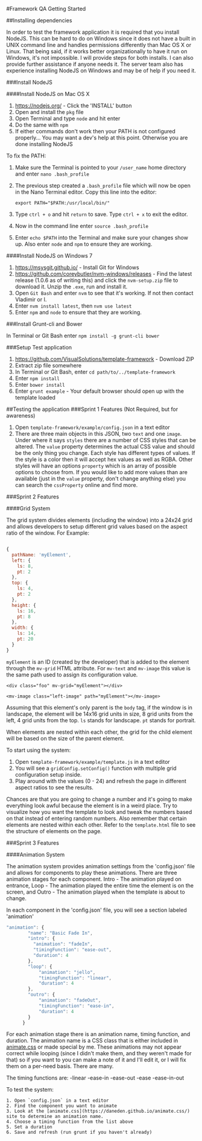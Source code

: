 #Framework QA Getting Started

##Installing dependencies

In order to test the framework application it is required that you install NodeJS. This can be hard to do on Windows since it does not have a built in UNIX command line and handles permissions differently than Mac OS X or Linux. That being said, if it works better organizationally to have it run on Windows, it's not impossible. I will provide steps for both installs. I can also provide further assistance if anyone needs it. The server team also has experience installing NodeJS on Windows and may be of help if you need it.

###Install NodeJS

####Install NodeJS on Mac OS X

  1. https://nodejs.org/ - Click the 'INSTALL' button
  2. Open and install the `pkg` file
  3. Open Terminal and type `node` and hit enter
  4. Do the same with `npm`
  5. If either commands don't work then your PATH is not configured properly... You may want a dev's help at this point. Otherwise you are done installing NodeJS


  To fix the PATH:

  1. Make sure the Terminal is pointed to your `/user_name` home directory and enter `nano .bash_profile`
  2. The previous step created a `.bash_profile` file which will now be open in the Nano Terminal editor. Copy this line into the editor:

      `export PATH="$PATH:/usr/local/bin/"`

  3. Type `ctrl + o` and hit `return` to save. Type `ctrl + x` to exit the editor.
  4. Now in the command line enter `source .bash_profile`
  5. Enter `echo $PATH` into the Terminal and make sure your changes show up. Also enter `node` and `npm` to ensure they are working.

####Install NodeJS on Windows 7

  1. https://msysgit.github.io/ - Install Git for Windows
  2. https://github.com/coreybutler/nvm-windows/releases  - Find the latest release (1.0.6 as of writing this) and click the `nvm-setup.zip` file to download it. Unzip the `.exe`, run and install it.
  3. Open `Git Bash` and enter `nvm` to see that it's working. If not then contact Vladimir or I.
  4. Enter `nvm install latest`, then `nvm use latest`
  5. Enter `npm` and `node` to ensure that they are working.

###Install Grunt-cli and Bower

In Terminal or Git Bash enter `npm install -g grunt-cli bower`

###Setup Test application

  1. https://github.com/VisualSolutions/template-framework - Download ZIP
  2. Extract zip file somewhere
  3. In Terminal or Git Bash, enter `cd path/to/../template-framework`
  4. Enter `npm install`
  5. Enter `bower install`
  6. Enter `grunt example` - Your default browser should open up with the template loaded

##Testing the application
###Sprint 1 Features (Not Required, but for awareness)

  1. Open `template-framework/example/config.json` in a text editor
  2. There are three main objects in this JSON, two `text` and one `image`. Under where it says `styles` there are a number of CSS styles that can be altered. The `value` property determines the actual CSS value and should be the only thing you change. Each style has different types of values. If the style is a color then it will accept hex values as well as RGBA. Other styles will have an options `property` which is an array of possible options to choose from. If you would like to add more values than are available (just in the `value` property, don't change anything else) you can search the `cssProperty` online and find more.

###Sprint 2 Features

####Grid System

The grid system divides elements (including the window) into a 24x24 grid and allows developers to setup different grid values based on the aspect ratio of the window. For Example:
````javascript

{
  pathName: 'myElement',
  left: {
    ls: 8,
    pt: 2
  },
  top: {
    ls: 4,
    pt: 2
  },
  height: {
    ls: 16,
    pt: 8
  },
  width: {
    ls: 14,
    pt: 20
  }
}
````
`myElement` is an ID (created by the developer) that is added to the element through the `mv-grid` HTML attribute. For `mv-text` and `mv-image` this value is the same path used to assign its configuration value.

`<div class="foo" mv-grid="myElement"></div>`

`<mv-image class="left-image" path="myElement"></mv-image>`

Assuming that this element's only parent is the `body` tag, if the window is in landscape, the element will be 14x16 grid units in size, 8 grid units from the left, 4 grid units from the top. `ls` stands for landscape. `pt` stands for portrait.

When elements are nested within each other, the grid for the child element will be based on the size of the parent element.

  To start using the system:

  1. Open `template-framework/example/template.js` in a text editor
  2. You will see a `gridConfig.setConfig()` function with multiple grid configuration setup inside.
  3. Play around with the values (0 - 24) and refresh the page in different aspect ratios to see the results.

Chances are that you are going to change a number and it's going to make everything look awful because the element is in a weird place. Try to visualize how you want the template to look and tweak the numbers based on that instead of entering random numbers. Also remember that certain elements are nested within each other. Refer to the `template.html` file to see the structure of elements on the page.


###Sprint 3 Features

####Animation System

The animation system provides animation settings from the 'config.json' file and allows for components to play these
animations. There are three animation stages for each component. Intro - The animation played on entrance, Loop - The
 animation played the entire time the element is on the screen, and Outro - The animation played when the template is
  about to change.

  In each component in the 'config.json' file, you will see a section labeled 'animation'

````javascript
"animation": {
        "name": "Basic Fade In",
        "intro": {
          "animation": "fadeIn",
          "timingFunction": "ease-out",
          "duration": 4
        },
        "loop": {
            "animation": "jello",
            "timingFunction": "linear",
            "duration": 4
        },
        "outro": {
            "animation": "fadeOut",
            "timingFunction": "ease-in",
            "duration": 4
        }
      }
````

For each animation stage there is an animation name, timing function, and duration. The animation name is a CSS class
 that is either included in [animate.css](https://daneden.github.io/animate.css/) or made special by me. These
 animations may not appear correct while looping (since I didn't make them, and they weren't made for that) so if you
 want to you can make a note of it and I'll edit it, or I will fix them on a per-need basis. There are many.

 The timing functions are:
    -linear
    -ease-in
    -ease-out
    -ease
    -ease-in-out

 To test the system:

    1. Open `config.json` in a text editor
    2. Find the component you want to animate
    3. Look at the [animate.css](https://daneden.github.io/animate.css/) site to determine an animation name.
    4. Choose a timing function from the list above
    5. Set a duration
    6. Save and refresh (run grunt if you haven't already)